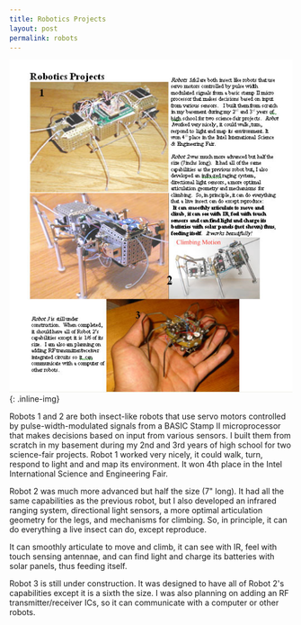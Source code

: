 ```yaml
---
title: Robotics Projects
layout: post
permalink: robots
---
```


![Robots](/images/robotics.jpg){: .inline-img}

Robots 1 and 2 are both insect-like robots that use servo motors controlled
by pulse-width-modulated signals from a BASIC Stamp II microprocessor that
makes decisions based on input from various sensors. I built them from scratch
in my basement during my 2nd and 3rd years of high school for two science-fair
projects. Robot 1 worked very nicely, it could walk, turn, respond to light and
and map its environment. It won 4th place in the Intel International Science
and Engineering Fair.

Robot 2 was much more advanced but half the size (7" long). It had all the same
capabilities as the previous robot, but I also developed an infrared ranging
system, directional light sensors, a more optimal articulation geometry for the legs, and
mechanisms for climbing. So, in principle, it can do everything a live insect can
do, except reproduce.

It can smoothly articulate to move and climb, it can see with IR, feel with touch
sensing antennae, and can find light and charge its batteries with solar panels, thus
feeding itself.

Robot 3 is still under construction. It was designed to have all of Robot
2's capabilities except it is a sixth the size. I was also planning on adding an
RF transmitter/receiver ICs, so it can communicate with a computer or other robots.
